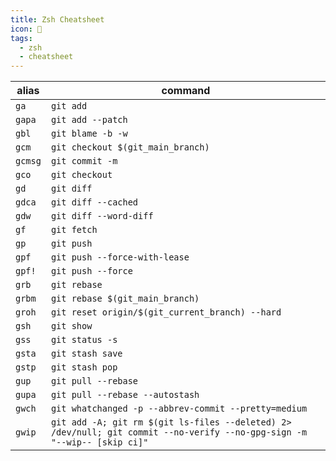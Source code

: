 ```yaml
---
title: Zsh Cheatsheet
icon: 📃
tags:
  - zsh
  - cheatsheet
---
```


| alias | command |
| --- | --- |
| `ga` | `git add` |
| `gapa` | `git add --patch` |
| `gbl` | `git blame -b -w` |
| `gcm` | `git checkout $(git_main_branch)` |
| `gcmsg` | `git commit -m` |
| `gco` | `git checkout` |
| `gd` | `git diff` |
| `gdca` | `git diff --cached` |
| `gdw` | `git diff --word-diff` |
| `gf` | `git fetch` |
| `gp` | `git push` |
| `gpf` | `git push --force-with-lease` |
| `gpf!` | `git push --force` |
| `grb` | `git rebase` |
| `grbm` | `git rebase $(git_main_branch)` |
| `groh` | `git reset origin/$(git_current_branch) --hard` |
| `gsh` | `git show` |
| `gss` | `git status -s` |
| `gsta` | `git stash save` |
| `gstp` | `git stash pop` |
| `gup` | `git pull --rebase` |
| `gupa` | `git pull --rebase --autostash` |
| `gwch` | `git whatchanged -p --abbrev-commit --pretty=medium` |
| `gwip` | `git add -A; git rm $(git ls-files --deleted) 2> /dev/null; git commit --no-verify --no-gpg-sign -m "--wip-- [skip ci]"` |
